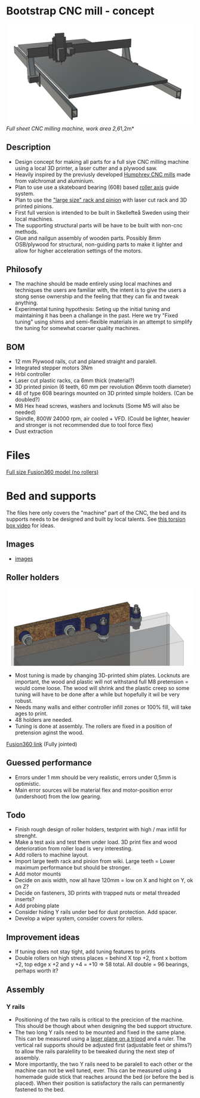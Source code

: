 # Bootstrap CNC mill - concept 
![](img/persp.JPG)
*Full sheet CNC milling machine, work area 2,6*1,2m*

## Description
* Design concept for making all parts for a full siye CNC milling machine using a local 3D printer, a laser cutter and a plywood saw. 
* Heavily inspired by the previusly developed [Humphrey CNC mills](https://github.com/fellesverkstedet/fabricatable-machines/blob/master/humphrey-large-format-cnc/README.md) made from valchromat and aluminium.
* Plan to use use a skateboard bearing (608) based [roller axis](https://github.com/fellesverkstedet/fabricatable-machines/wiki/Fabricatable-axis#roller-rail) guide system. 
* Plan to use the ["large size" rack and pinion](https://github.com/fellesverkstedet/fabricatable-machines/wiki/Fabricatable-axis#rack-and-pinion---sizes) with laser cut rack and 3D printed pinions.
* First full version is intended to be built in Skellefteå Sweden using their local machines.
* The supporting structural parts will be have to be built with non-cnc methods.
* Glue and nailgun assembly of wooden parts. Possibly 8mm OSB/plywood for structural, non-guiding parts to make it lighter and allow for higher acceleration settings of the motors.

## Philosofy 
* The machine should be made entirely using local machines and techniques the users are familiar with, the intent is to give the users a stong sense ownership and the feeling that they can fix and tweak anything.
* Experimental tuning hypothesis: Seting up the initial tuning and maintaining it has been a challange in the past. Here we try "Fixed tuning" using shims and semi-flexible materials in an attempt to simplify the tuning for somewhat coarser quality machines.   

## BOM
* 12 mm Plywood rails, cut and planed straight and paralell.
* Integrated stepper motors 3Nm
* Hrbl controller
* Laser cut plastic racks, ca 6mm thick (material?)
* 3D printed pinion (6 teeth, 60 mm per revolution Ø6mm tooth diameter)
* 48 of type 608 bearings mounted on 3D printed simple holders. (Can be doubled?)
* M8 Hex head screws, washers and locknuts (Some M5 will also be needed)
* Spindle, 800W 24000 rpm, air cooled + VFD. (Could be lighter, heavier and stronger is not recommended due to tool force flex)
* Dust extraction

# Files

[Full size Fusion360 model (no rollers)](https://a360.co/33g6WgV)

# Bed and supports
The files here only covers the "machine" part of the CNC, the bed and its supports needs to be designed and built by local talents.
See [this torsion box video](https://www.thewoodwhisperer.com/videos/episode-18-assembly-table-torsion-box/) for ideas.

## Images

* [images](img/)


## Roller holders
![](img/3D-printed_rollers.JPG)

* Most tuning is made by changing 3D-printed shim plates. Locknuts are important, the wood and plastic will not withstand full M8 pretension = would come loose. The wood will shrink and the plastic creep so some tuning will have to be done after a while but hopefully it wil be very robust.
* Needs many walls and either controller infill zones or 100% fill, will take ages to print.
* 48 holders are needed.
* Tuning is done at assembly. The rollers are fixed in a position of pretension aginst the wood.

[Fusion360 link](https://a360.co/2pHU1Xv) (Fully jointed)

## Guessed performance 
* Errors under 1 mm should be very realistic, errors under 0,5mm is optimistic.
* Main error sources will be material flex and motor-position error (undershoot) from the low gearing.

## Todo
* Finish rough design of roller holders, testprint with high / max infill for strenght.
* Make a test axis and test them under load. 3D print flex and wood deterioration from roller load is very interesting.
* Add rollers to machine layout.
* Import large teeth rack and pinion from wiki. Large teeth = Lower maximum performance but should be stronger.
* Add motor mounts
* Decide on axis width, now all have 120mm = low on X and hight on Y, ok on Z?
* Decide on fasteners, 3D prints with trapped nuts or metal threaded inserts?
* Add probing plate
* Consider hiding Y rails under bed for dust protection. Add spacer.
* Develop a wiper system, consider covers for rollers.

## Improvement ideas
* If tuning does not stay tight, add tuning features to prints
* Double rollers on high stress places = behind X top +2, front x bottom +2, top edge x +2 and y +4 = +10 => 58 total. All double = 96 bearings, perhaps worth it?

## Assembly
### Y rails
* Positioning of the two rails is critical to the precicion of the machine. This should be though about when designing the bed support structure.
* The two long Y rails need to be mounted and fixed in the same plane. This can be measured using a [laser plane on a tripod](https://en.wikipedia.org/wiki/Laser_level) and a ruler. The vertical rail supports should be adjusted first (adjustable feet or shims?) to allow the rails paralellity to be tweaked during the next step of assembly.
* More importantly, the two Y rails need to be paralell to each other or the machine can not be well tuned, ever. This can be measured using a homemade guide stick that reaches around the bed (or before the bed is placed). When their position is satisfactory the rails can permanently fastened to the bed.
